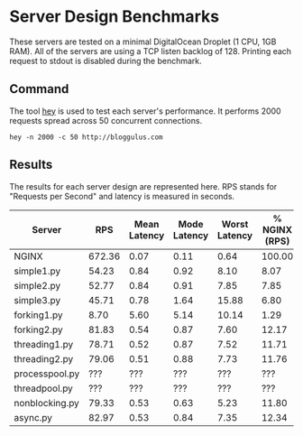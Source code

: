 # Server Design Benchmarks
These servers are tested on a minimal DigitalOcean Droplet (1 CPU, 1GB RAM).
All of the servers are using a TCP listen backlog of 128.
Printing each request to stdout is disabled during the benchmark.

## Command
The tool [hey](https://github.com/rakyll/hey) is used to test each server's performance.
It performs 2000 requests spread across 50 concurrent connections.
```
hey -n 2000 -c 50 http://bloggulus.com
```

## Results
The results for each server design are represented here.
RPS stands for "Requests per Second" and latency is measured in seconds.

| Server | RPS | Mean Latency | Mode Latency | Worst Latency | % NGINX (RPS) |
| --- | --- | --- | --- | --- | --- |
| NGINX | 672.36 | 0.07 | 0.11 | 0.64 | 100.00 |
| simple1.py | 54.23 | 0.84 | 0.92 | 8.10 | 8.07 |
| simple2.py | 52.77 | 0.84 | 0.91 | 7.85 | 7.85 |
| simple3.py | 45.71 | 0.78 | 1.64 | 15.88 | 6.80 |
| forking1.py | 8.70 | 5.60 | 5.14 | 10.14 | 1.29 |
| forking2.py | 81.83 | 0.54 | 0.87 | 7.60 | 12.17 |
| threading1.py | 78.71 | 0.52 | 0.87 | 7.52 | 11.71 |
| threading2.py | 79.06 | 0.51 | 0.88 | 7.73 | 11.76 |
| processpool.py | ??? | ??? | ??? | ??? | ??? |
| threadpool.py | ??? | ??? | ??? | ??? | ??? |
| nonblocking.py | 79.33 | 0.53 | 0.63 | 5.23 | 11.80 |
| async.py | 82.97 | 0.53 | 0.84 | 7.35 | 12.34 |

